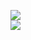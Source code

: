 [![](https://img.shields.io/badge/Made%20With-Github%20Spray-lightgrey.svg?style=for-the-badge&logo=github)](https://github.com/Annihil/github-spray#25951)  
[![](https://i.imgur.com/2DrTn0Z.gif)](https://github.com/Annihil/github-spray)